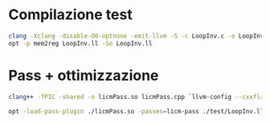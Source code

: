 # Compilazione test

```bash
clang -Xclang -disable-O0-optnone -emit-llvm -S -c LoopInv.c -o LoopInv.ll
opt -p mem2reg LoopInv.ll -So LoopInv.ll
```


# Pass + ottimizzazione

```bash
clang++ -fPIC -shared -o licmPass.so licmPass.cpp `llvm-config --cxxflags --ldflags --libs core` -std=c++17
```
```bash
opt -load-pass-plugin ./licmPass.so -passes=licm-pass ./test/LoopInv.ll -So FINE.ll
```
